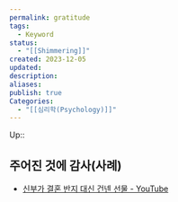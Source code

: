 ```yaml
---
permalink: gratitude
tags:
  - Keyword
status:
  - "[[Shimmering]]"
created: 2023-12-05
updated: 
description: 
aliases: 
publish: true
Categories:
  - "[[심리학(Psychology)]]"
---
```

Up:: 

## 주어진 것에 감사(사례)
- [신부가 결혼 반지 대신 건넨 선물 - YouTube](https://www.youtube.com/shorts/oPnbgBZ_-cg)
